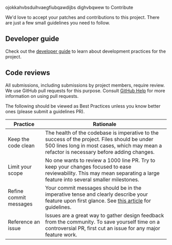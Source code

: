 ojokkahvbsduihvaegfiubqawdijbs dighvbqwew to Contribute

We'd love to accept your patches and contributions to this project. There are
just a few small guidelines you need to follow.

## Developer guide

Check out the [developer guide](docs/developer.md) to learn about development practices for the project.

## Code reviews

All submissions, including submissions by project members, require review. We
use GitHub pull requests for this purpose. Consult
[GitHub Help](https://help.github.com/articles/about-pull-requests/) for more
information on using pull requests.

The following should be viewed as Best Practices unless you know better ones (please submit a guidelines PR).

| Practice               | Rationale                                                                                                                                                                                 |
| ---------------------- | ----------------------------------------------------------------------------------------------------------------------------------------------------------------------------------------- |
| Keep the code clean    | The health of the codebase is imperative to the success of the project. Files should be under 500 lines long in most cases, which may mean a refactor is necessary before adding changes. |
| Limit your scope       | No one wants to review a 1000 line PR. Try to keep your changes focused to ease reviewability. This may mean separating a large feature into several smaller milestones.                  |
| Refine commit messages | Your commit messages should be in the imperative tense and clearly describe your feature upon first glance. See [this article](https://chris.beams.io/posts/git-commit/) for guidelines.  |
| Reference an issue     | Issues are a great way to gather design feedback from the community. To save yourself time on a controversial PR, first cut an issue for any major feature work.                          |
